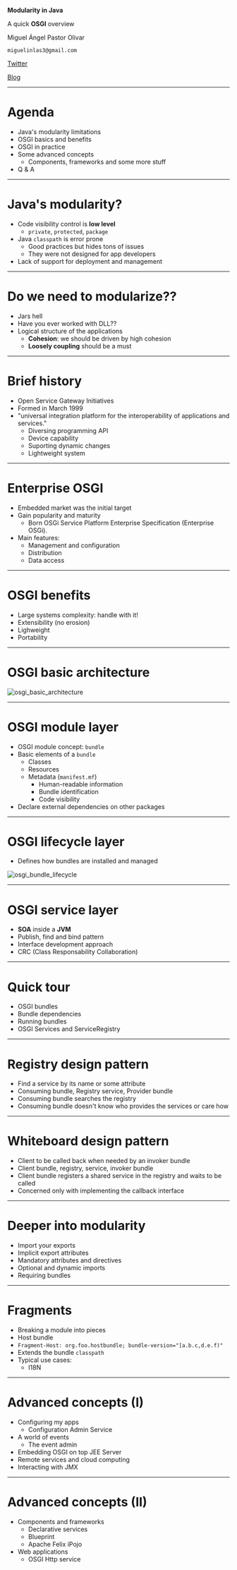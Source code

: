 __Modularity in Java__

A quick __OSGI__ overview

Miguel Ángel Pastor Olivar

`miguelinlas3@gmail.com`

[Twitter](http://twitter.com/miguelinlas3)

[Blog](http://migue.github.com)

---

Agenda
======

- Java's modularity limitations
- OSGI basics and benefits
- OSGI in practice
- Some advanced concepts
	- Components, frameworks and some more stuff
- Q & A

---

Java's modularity?
==================

- Code visibility control is __low level__ 
	- `private`, `protected`, `package`
- Java `classpath` is error prone
	- Good practices but hides tons of issues
	- They were not designed for app developers
- Lack of support for deployment and management

---

Do we need to modularize??
==========================

- Jars hell
- Have you ever worked with DLL??
- Logical structure of the applications
	- __Cohesion__: we should be driven by high cohesion
	- __Loosely coupling__ should be a must

---

Brief history
=============

- Open Service Gateway Initiatives
- Formed in March 1999
- "universal integration platform for the interoperability of applications and services."
	- Diversing programming API
	- Device capability
	- Suporting dynamic changes
	- Lightweight system

---

Enterprise OSGI
===============
- Embedded market was the initial target
- Gain popularity and maturity
	- Born OSGi Service Platform Enterprise Specification (Enterprise OSGi).
- Main features:
	- Management and configuration
	- Distribution
	- Data access

---

OSGI benefits
=============
- Large systems complexity: handle with it!
- Extensibility (no erosion)
- Lighweight
- Portability

---

OSGI basic architecture
=======================

![osgi_basic_architecture](img/osgi_basic_architecture.png)

---

OSGI module layer
=================

- OSGI module concept: `bundle`
- Basic elements of a `bundle`
	- Classes
	- Resources
	- Metadata (`manifest.mf`)
		- Human-readable information
		- Bundle identification
		- Code visibility
- Declare external dependencies on other packages

---

OSGI lifecycle layer
====================

- Defines how bundles are installed and managed

![osgi_bundle_lifecycle](img/osgi_bundle_lifecycle.png)

---

OSGI service layer
==================

- __SOA__ inside a __JVM__
- Publish, find and bind pattern
- Interface development approach
- CRC (Class Responsability Collaboration)

---

Quick tour
================
- OSGI bundles
- Bundle dependencies
- Running bundles
- OSGI Services and ServiceRegistry

---

Registry design pattern
=======================

- Find a service by its name or some attribute
- Consuming bundle, Registry service, Provider bundle 
- Consuming bundle searches the registry
- Consuming bundle doesn't know who provides the services or care how

---

Whiteboard design pattern
=========================

- Client to be called back when needed by an invoker bundle 
- Client bundle, registry, service, invoker bundle
- Client bundle registers a shared service in the registry and waits to be called
- Concerned only with implementing the callback interface

--- 

Deeper into modularity
======================

- Import your exports
- Implicit export attributes
- Mandatory attributes and directives
- Optional and dynamic imports
- Requiring bundles

---

Fragments
=========================

- Breaking a module into pieces
- Host bundle
- `Fragment-Host: org.foo.hostbundle; bundle-version="[a.b.c,d.e.f)"`
- Extends the bundle `classpath`
- Typical use cases:
	- I18N

---

Advanced concepts (I)
=====================

- Configuring my apps
	- Configuration Admin Service
- A world of events
	- The event admin
- Embedding OSGI on top JEE Server
- Remote services and cloud computing
- Interacting with JMX

---

Advanced concepts (II)
======================

- Components and frameworks
	- Declarative services
	- Blueprint
	- Apache Felix iPojo
- Web applications
	- OSGI Http service